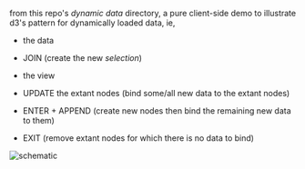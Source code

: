 from this repo's _dynamic data_ directory, a pure client-side demo to illustrate d3's pattern for dynamically loaded data, ie,

* the data

 * JOIN (create the new _selection_)

* the view 

 * UPDATE the extant nodes (bind some/all new data to the extant nodes)
 
 * ENTER + APPEND (create new nodes then bind the remaining new data to them)
 
 * EXIT (remove extant nodes for which there is no data to bind)

![schematic](https://raw.github.com/alexland/interactive-js-plot-templates/master/assets/wiki-image-1.png)




